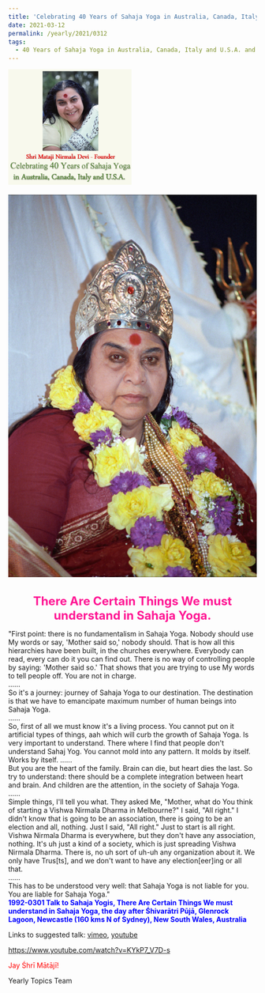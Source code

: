 ```yaml
---
title: 'Celebrating 40 Years of Sahaja Yoga in Australia, Canada, Italy and U.S.A. and its Culture, Post 10'
date: 2021-03-12
permalink: /yearly/2021/0312
tags:
  - 40 Years of Sahaja Yoga in Australia, Canada, Italy and U.S.A. and its Culture
---
```


<div style="text-align: left"><img src="/images/Celebrating40YearsSahajaYoga.png" width="250" /></div><br>

<div style="text-align: center"><img src="/images/image636.png" /></div>

<br>
<p style="color:DeepPink; text-align:center">
<font size="+2"><b>There Are Certain Things We must understand in Sahaja Yoga. </b><br></font>
</p>

<p>
"First point: there is no fundamentalism in Sahaja Yoga. Nobody should use My words or say, 'Mother said so,' nobody should. That is how all this hierarchies have been built, in the churches everywhere. Everybody can read, every can do it you can find out. There is no way of controlling people by saying: 'Mother said so.' That shows that you are trying to use My words to tell people off. You are not in charge.<br>
......<br>
So it's a journey: journey of Sahaja Yoga to our destination. The destination is that we have to emancipate maximum number of human beings into Sahaja Yoga.<br>
......<br>
So, first of all we must know it's a living process. You cannot put on it artificial types of things, aah which will curb the growth of Sahaja Yoga. Is very important to understand. There where I find that people don't understand Sahaj Yog. You cannot mold into any pattern. It molds by itself. Works by itself.
......<br>
But you are the heart of the family. Brain can die, but heart dies the last. So try to understand: there should be a complete integration between heart and brain. And children are the attention, in the society of Sahaja Yoga.<br>
......<br>
Simple things, I'll tell you what. They asked Me, "Mother, what do You think of starting a Vishwa Nirmala Dharma in Melbourne?" I said, "All right." I didn't know that is going to be an association, there is going to be an election and all, nothing. Just I said, "All right." Just to start is all right.<br>
Vishwa Nirmala Dharma is everywhere, but they don't have any association, nothing. It's uh just a kind of a society, which is just spreading Vishwa Nirmala Dharma. There is, no uh sort of uh-uh any organization about it. We only have Trus[ts], and we don't want to have any election[eer]ing or all that.<br>
......<br>
This has to be understood very well: that Sahaja Yoga is not liable for you. You are liable for Sahaja Yoga."<br>
<font color="blue"><b>1992-0301 Talk to Sahaja Yogis, There Are Certain Things We must understand in Sahaja Yoga, the day after Śhivarātri Pūjā, Glenrock Lagoon, Newcastle (160 kms N of Sydney), New South Wales, Australia</b></font><br>
</p>

Links to suggested talk: <a href="https://vimeo.com/57769944"> vimeo</a>, <a href="https://www.youtube.com/watch?v=KYkP7_V7D-s"> youtube</a><br>

https://www.youtube.com/watch?v=KYkP7_V7D-s

<p style="color:red;">Jay Śhrī Mātājī!<br></p>

Yearly Topics Team